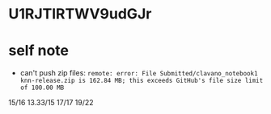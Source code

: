 # U1RJTlRTWV9udGJr

# self note
- can't push zip files: `remote: error: File Submitted/clavano_notebook1 knn-release.zip is 162.84 MB; this exceeds GitHub's file size limit of 100.00 MB`

15/16
13.33/15
17/17
19/22
